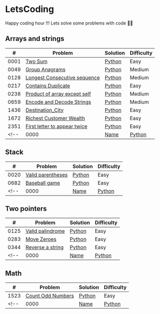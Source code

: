 # LetsCoding
Happy coding hour !!! Lets solve some problems with code 🐱‍💻

## Arrays and strings

| #    | Problem                                       | Solution                                            | Difficulty |
| ---- | -------------------------------------------- | --------------------------------------------------- | ---------- |
| 0001 | [Two Sum](https://leetcode.com/problems/two-sum/)| [Python](https://github.com/alexmancilla/LetsCoding/blob/main/Arrays_and_strings/1_Two_Sum.py)| Easy |
| 0049| [Group Anagrams](https://leetcode.com/problems/valid-anagram/) | [Python](https://github.com/alexmancilla/LetsCoding/blob/main/Arrays_and_strings/49_Group_Anagrams.py) | Medium |
| 0128 | [Longest Consecutive sequence](https://leetcode.com/problems/longest-consecutive-sequence/) | [Python](https://github.com/alexmancilla/LetsCoding/blob/main/Arrays_and_strings/128_Longest_Consecutive_Sequence.py) | Medium |
| 0217 | [Contains Duplicate](enlace_a_Contains_Duplicate) | [Python](enlace_a_python) | Easy |
| 0238 | [Product of array except self](https://leetcode.com/problems/product-of-array-except-self/) | [Python](https://github.com/alexmancilla/LetsCoding/blob/main/Arrays_and_strings/238_Product_of_Array_Except_Self.py) | Medium |
| 0659 | [Encode and Decode Strings](https://www.lintcode.com/problem/659/) | [Python](https://github.com/alexmancilla/LetsCoding/blob/main/Arrays_and_strings/659_Encode_and_Decode_Strings.py) | Medium |
| 1436 | [Destination_City](https://leetcode.com/problems/destination-city/) | [Python](https://github.com/alexmancilla/LetsCoding/blob/main/Arrays_and_strings/1436_Destination_City.py) | Easy |
| 1672 | [Richest Customer Wealth](https://leetcode.com/problems/richest-customer-wealth/) | [Python](https://github.com/alexmancilla/LetsCoding/blob/main/Arrays_and_strings/1672_Richest_Customer_Wealth.py) | Easy |
| 2351 | [First letter to appear twice](https://leetcode.com/problems/first-letter-to-appear-twice/) | [Python](https://github.com/alexmancilla/LetsCoding/blob/main/Arrays_and_strings/2351_First_Letter_to_Appear_Twice.py) | Easy |
<!-- | 0000 | [Name](enlace_a_programa) | [Python](enlace) | Easy | -->

## Stack 

| #    | Problem                                       | Solution                                            | Difficulty |
| ---- | -------------------------------------------- | --------------------------------------------------- | ---------- |
| 0020 | [Valid parentheses](https://leetcode.com/problems/valid-parentheses/)| [Python](https://github.com/alexmancilla/LetsCoding/blob/main/Stack/20_Valid_Parentheses.py)| Easy |
| 0682 | [Baseball game](https://leetcode.com/problems/baseball-game/) | [Python](https://github.com/alexmancilla/LetsCoding/blob/main/Stack/682_baseball_game.py) | Easy |
<!-- | 0000 | [Name](enlace_a_programa) | [Python](enlace) | Easy | -->



## Two pointers 

| #    | Problem                                       | Solution                                            | Difficulty |
| ---- | -------------------------------------------- | --------------------------------------------------- | ---------- |
| 0125 | [Valid palindrome](https://leetcode.com/problems/valid-palindrome/) | [Python](https://github.com/alexmancilla/LetsCoding/blob/main/two_pointers/125_Valid_Palindrome.py) | Easy |
| 0283 | [Move Zeroes](https://leetcode.com/problems/move-zeroes/) | [Python](https://github.com/alexmancilla/LetsCoding/blob/main/two_pointers/283_Move_Zeroes.py) | Easy |
| 0344 | [Reverse a string](https://leetcode.com/problems/reverse-string/)| [Python]([enlace_python](https://github.com/alexmancilla/LetsCoding/blob/main/two_pointers/344_Reverse_String.py))| Easy |
<!-- | 0000 | [Name](enlace_a_programa) | [Python](enlace) | Easy | -->


## Math

| #    | Problem                                       | Solution                                            | Difficulty |
| ---- | -------------------------------------------- | --------------------------------------------------- | ---------- |
| 1523 | [Count Odd Numbers](https://leetcode.com/problems/count-odd-numbers-in-an-interval-range/) | [Python](https://github.com/alexmancilla/LetsCoding/blob/main/math/1523_Count_Odd_Numbers_Interval_Range.py) | Easy |
<!-- | 0000 | [Name](enlace_a_programa) | [Python](enlace) | Easy | -->



